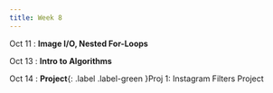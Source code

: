 ```yaml
---
title: Week 8
---
```


Oct 11
: **Image I/O, Nested For-Loops**
<!--   : \[[videos](https://www.youtube.com/watch?v=O4cvuDXx8yw&list=PLr509y092L2_xEgUjdPCRvYh-bCyzJ6Oi)\] \[[slides](https://docs.google.com/presentation/d/1B59wFCjhJusWUbcpQjbti2mN6_jTiMois9yHz6-VBSM/edit?usp=sharing)\] -->
  
Oct 13
: **Intro to Algorithms**
<!--   : \[[videos](https://www.youtube.com/watch?v=gtahfFazyrI&list=PLr509y092L28TN5TjP0WMXipT7catzx5r)\] \[[slides](https://docs.google.com/presentation/d/1rpxAgHnxYmmnVXo0akVPwkuMc4C11DwvPTAiWWz8mlM/edit?usp=sharing)\] -->

Oct 14
: **Project**{: .label .label-green }Proj 1: Instagram Filters Project

<!-- 
Sep 4
: **HW**{: .label .label-blue }Released: [HW2: Variables and Types](https://class.mimir.io/assignments/5e7aad41-169d-49e6-a052-1d64ba1fb545) -->

